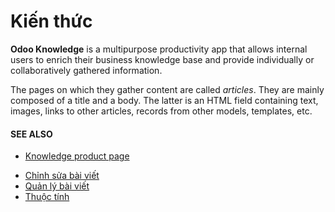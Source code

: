 # Kiến thức

**Odoo Knowledge** is a multipurpose productivity app that allows internal users to enrich their
business knowledge base and provide individually or collaboratively gathered information.

The pages on which they gather content are called *articles*. They are mainly composed of a title
and a body. The latter is an HTML field containing text, images, links to other articles, records
from other models, templates, etc.

#### SEE ALSO
- [Knowledge product page](https://www.odoo.com/app/knowledge)

* [Chỉnh sửa bài viết](articles_editing.md)
* [Quản lý bài viết](management.md)
* [Thuộc tính](properties.md)
